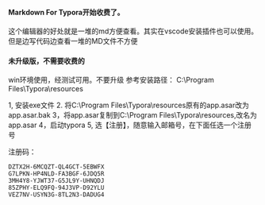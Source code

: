 #### Markdown For Typora开始收费了。
这个编辑器的好处就是一堆的md方便查看。其实在vscode安装插件也可以使用。但是边写代码边查看一堆的MD文件不方便

#### 未升级版，不需要收费的

win环境使用，经测试可用。不要升级
参考安装路径：
C:\Program Files\Typora\resources

1, 安装exe文件
2. 将C:\Program Files\Typora\resources原有的app.asar改为app.asar.bak
3，将app.asar复制到C:\Program Files\Typora\resources,改名为app.asar
4，启动typora
5, 选【注册】，随意输入邮箱号，在下面任选一个注册号


注册码：
```
DZTX2H-6MCQZT-QL4GCT-5EBWFX
G7LPKN-HP4NLD-FA3BGF-6JDQ5R
3MH4Y8-YJWT37-G5JL9Y-UHNQDJ
85ZPHY-ELQ9FQ-94J3VP-D92YLU
VEZ7NV-USYN3G-8TL2N3-DADUG4
```
